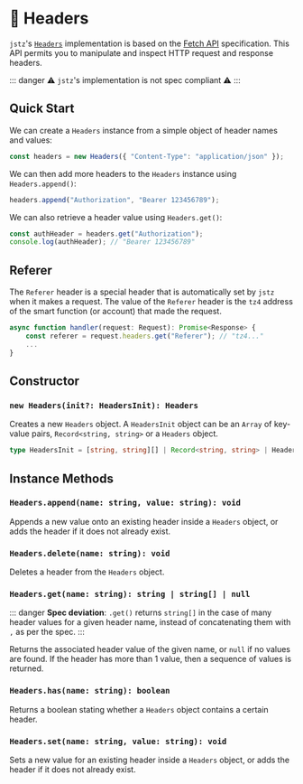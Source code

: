 # 📰 Headers

`jstz`'s [`Headers`](https://developer.mozilla.org/en-US/docs/Web/API/Headers) implementation is based on the [Fetch API](https://developer.mozilla.org/en-US/docs/Web/API/Fetch_API) specification. This API permits you to manipulate and inspect HTTP request and response headers.

::: danger
⚠️ `jstz`'s implementation is not spec compliant ⚠️
:::

## Quick Start

We can create a `Headers` instance from a simple object of header names and values:

```typescript
const headers = new Headers({ "Content-Type": "application/json" });
```

We can then add more headers to the `Headers` instance using `Headers.append()`:

```typescript
headers.append("Authorization", "Bearer 123456789");
```

We can also retrieve a header value using `Headers.get()`:

```typescript
const authHeader = headers.get("Authorization");
console.log(authHeader); // "Bearer 123456789"
```

## Referer

The `Referer` header is a special header that is automatically set by `jstz` when it makes a request. The value of the `Referer` header is the `tz4` address of the smart function (or account) that made the request.

```typescript
async function handler(request: Request): Promise<Response> {
    const referer = request.headers.get("Referer"); // "tz4..."
    ...
}
```

## Constructor

### `new Headers(init?: HeadersInit): Headers`

Creates a new `Headers` object.
A `HeadersInit` object can be an `Array` of key-value pairs, `Record<string, string>` or a `Headers` object.

```typescript
type HeadersInit = [string, string][] | Record<string, string> | Headers;
```

## Instance Methods

### `Headers.append(name: string, value: string): void`

Appends a new value onto an existing header inside a `Headers` object, or adds the header if it does not already exist.

### `Headers.delete(name: string): void`

Deletes a header from the `Headers` object.

### `Headers.get(name: string): string | string[] | null`

::: danger
**Spec deviation**: `.get()` returns `string[]` in the case of many header values for a given header name, instead of concatenating them with `,` as per the spec.
:::

Returns the associated header value of the given name, or `null` if no values are found. If the header has more than 1 value, then a sequence of values is returned.

### `Headers.has(name: string): boolean`

Returns a boolean stating whether a `Headers` object contains a certain header.

### `Headers.set(name: string, value: string): void`

Sets a new value for an existing header inside a `Headers` object, or adds the header if it does not already exist.
